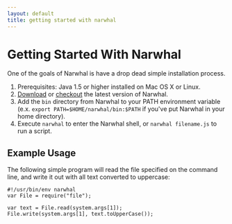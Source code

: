 ```yaml
---
layout: default
title: getting started with narwhal
---
```


Getting Started With Narwhal
============================

One of the goals of Narwhal is have a drop dead simple installation process.

1. Prerequisites: Java 1.5 or higher installed on Mac OS X or Linux.
2. [Download](http://github.com/tlrobinson/narwhal/zipball/master) or [checkout](http://github.com/tlrobinson/narwhal) the latest version of Narwhal.
3. Add the `bin` directory from Narwhal to your PATH environment variable (e.x. `export PATH=$HOME/narwhal/bin:$PATH` if you've put Narwhal in your home directory).
4. Execute `narwhal` to enter the Narwhal shell, or `narwhal filename.js` to run a script.

Example Usage
-------------

The following simple program will read the file specified on the command line, and write it out with all text converted to uppercase:

    #!/usr/bin/env narwhal
    var File = require("file");

    var text = File.read(system.args[1]);
    File.write(system.args[1], text.toUpperCase());
